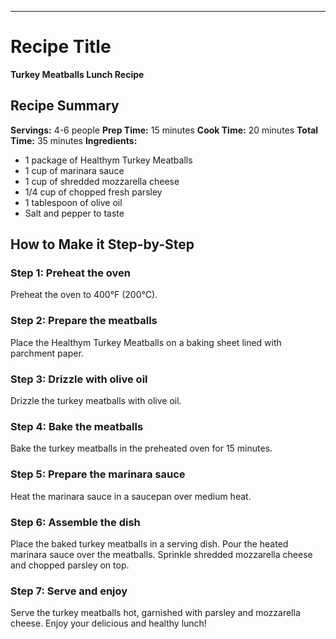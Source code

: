 ---

# Recipe Title
**Turkey Meatballs Lunch Recipe**

## Recipe Summary
**Servings:** 4-6 people
**Prep Time:** 15 minutes
**Cook Time:** 20 minutes
**Total Time:** 35 minutes
**Ingredients:**

- 1 package of Healthym Turkey Meatballs
- 1 cup of marinara sauce
- 1 cup of shredded mozzarella cheese
- 1/4 cup of chopped fresh parsley
- 1 tablespoon of olive oil
- Salt and pepper to taste

## How to Make it Step-by-Step

### Step 1: Preheat the oven
Preheat the oven to 400°F (200°C).

### Step 2: Prepare the meatballs
Place the Healthym Turkey Meatballs on a baking sheet lined with parchment paper.

### Step 3: Drizzle with olive oil
Drizzle the turkey meatballs with olive oil.

### Step 4: Bake the meatballs
Bake the turkey meatballs in the preheated oven for 15 minutes.

### Step 5: Prepare the marinara sauce
Heat the marinara sauce in a saucepan over medium heat.

### Step 6: Assemble the dish
Place the baked turkey meatballs in a serving dish. Pour the heated marinara sauce over the meatballs. Sprinkle shredded mozzarella cheese and chopped parsley on top.

### Step 7: Serve and enjoy
Serve the turkey meatballs hot, garnished with parsley and mozzarella cheese. Enjoy your delicious and healthy lunch!